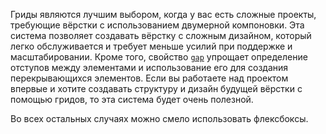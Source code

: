 Гриды являются лучшим выбором, когда у вас есть сложные проекты, требующие вёрстки с использованием двумерной компоновки. Эта система позволяет создавать вёрстку с сложным дизайном, который легко обслуживается и требует меньше усилий при поддержке и масштабировании. Кроме того, свойство [`gap`](/css/gap/) упрощает определение отступов между элементами и использование его для создания перекрывающихся элементов. Если вы работаете над проектом впервые и хотите создавать структуру и дизайн будущей вёрстки с помощью гридов, то эта система будет очень полезной.

Во всех остальных случаях можно смело использовать флексбоксы.
